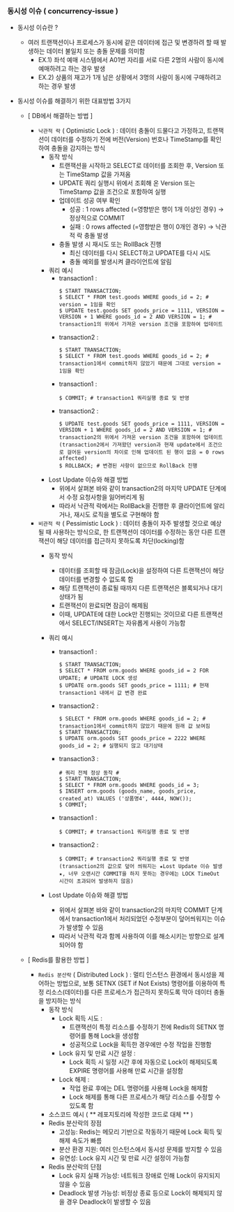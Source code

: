 ### 동시성 이슈 ( concurrency-issue )

- 동시성 이슈란 ?
  - 여러 트랜잭션이나 프로세스가 동시에 같은 데이터에 접근 및 변경하려 할 때 발생하는 데이터 불일치 또는 충돌 문제를 의미함
    - EX.1) 좌석 예매 시스템에서 A01번 자리를 서로 다른 2명의 사람이 동시에 예매하려고 하는 경우 발생
    - EX.2) 상품의 재고가 1개 남은 상황에서 3명의 사람이 동시에 구매하려고 하는 경우 발생


- 동시성 이슈를 해결하기 위한 대표방법 3가지
  - [ DB에서 해결하는 방법 ]
    - `낙관적 락` ( Optimistic Lock ) : 데이터 충돌이 드물다고 가정하고, 트랜잭션이 데이터를 수정하기 전에 버전(Version) 번호나 TimeStamp를 확인하여 충돌을 감지하는 방식
      - 동작 방식
        - 트랜잭션을 시작하고 SELECT로 데이터를 조회한 후, Version 또는 TimeStamp 값을 가져옴
        - UPDATE 쿼리 실행시 위에서 조회해 온 Version 또는 TimeStamp 값을 조건으로 포함하여 실행
        - 업데이트 성공 여부 확인
          - 성공 : 1 rows affected (=영향받은 행이 1개 이상인 경우) → 정상적으로 COMMIT
          - 실패 : 0 rows affected (=영향받은 행이 0개인 경우) → 낙관적 락 충돌 발생
        - 충돌 발생 시 재시도 또는 RollBack 진행
          - 최신 데이터를 다시 SELECT하고 UPDATE를 다시 시도
          - 충돌 예외를 발생시켜 클라이언트에 알림
      - 쿼리 예시
        - transaction1 :
          ~~~
          $ START TRANSACTION;
          $ SELECT * FROM test.goods WHERE goods_id = 2; # version = 1임을 확인
          $ UPDATE test.goods SET goods_price = 1111, VERSION = VERSION + 1 WHERE goods_id = 2 AND VERSION = 1; # transaction1의 위에서 가져온 version 조건을 포함하여 업데이트
          ~~~
        - transaction2 :
          ~~~
          $ START TRANSACTION;
          $ SELECT * FROM test.goods WHERE goods_id = 2; # transaction1에서 commit하지 않았기 때문에 그대로 version = 1임을 확인
          ~~~
        - transaction1 :
          ~~~
          $ COMMIT; # transaction1 쿼리실행 종료 및 반영
          ~~~
        - transaction2 :
          ~~~
          $ UPDATE test.goods SET goods_price = 1111, VERSION = VERSION + 1 WHERE goods_id = 2 AND VERSION = 1; # transaction2의 위에서 가져온 version 조건을 포함하여 업데이트 (transaction2에서 가져왔던 version과 현재 update에서 조건으로 걸어둔 version의 차이로 인해 업데이트 된 행이 없음 = 0 rows affected)
          $ ROLLBACK; # 변경된 사항이 없으므로 RollBack 진행
          ~~~
      - Lost Update 이슈와 해결 방법
        - 위에서 살펴본 바와 같이 transaction2의 마지막 UPDATE 단계에서 수정 요청사항을 잃어버리게 됨
        - 따라서 낙관적 락에서는 RollBack을 진행한 후 클라이언트에 알리거나, 재시도 로직을 별도로 구현해야 함
    - `비관적 락` ( Pessimistic Lock ) : 데이터 충돌이 자주 발생할 것으로 예상될 때 사용하는 방식으로, 한 트랜잭션이 데이터를 수정하는 동안 다른 트랜잭션이 해당 데이터를 접근하지 못하도록 차단(locking)함
      - 동작 방식
        - 데이터를 조회할 때 잠금(Lock)을 설정하여 다른 트랜잭션이 해당 데이터를 변경할 수 없도록 함
        - 해당 트랜잭션이 종료될 때까지 다른 트랜잭션은 블록되거나 대기 상태가 됨
        - 트랜잭션이 완료되면 잠금이 해제됨
        - 이때, UPDATE에 대한 Lock만 진행되는 것이므로 다른 트랜잭션에서 SELECT/INSERT는 자유롭게 사용이 가능함
      - 쿼리 예시
        - transaction1 :
          ~~~
          $ START TRANSACTION;
          $ SELECT * FROM orm.goods WHERE goods_id = 2 FOR UPDATE; # UPDATE LOCK 생성
          $ UPDATE orm.goods SET goods_price = 1111; # 현재 transaction1 내에서 값 변경 완료
          ~~~
        - transaction2 :
          ~~~
          $ SELECT * FROM orm.goods WHERE goods_id = 2; # transaction1에서 commit하지 않았기 때문에 원래 값 보여짐 
          $ START TRANSACTION;
          $ UPDATE orm.goods SET goods_price = 2222 WHERE goods_id = 2; # 실행되지 않고 대기상태
          ~~~
        - transaction3 :
          ~~~
          # 쿼리 전체 정상 동작 #
          $ START TRANSACTION;
          $ SELECT * FROM orm.goods WHERE goods_id = 3;
          $ INSERT orm.goods (goods_name, goods_price, created_at) VALUES ('상품명4', 4444, NOW());
          $ COMMIT;
          ~~~
        - transaction1 :
          ~~~
          $ COMMIT; # transaction1 쿼리실행 종료 및 반영
          ~~~
        - transaction2 :
          ~~~
          $ COMMIT; # transaction2 쿼리실행 종료 및 반영(transaction2의 값으로 덮어 씌워지는 ★Lost Update 이슈 발생★, 너무 오랜시간 COMMIT을 하지 못하는 경우에는 LOCK TimeOut 시간이 초과되어 발생하지 않음)
          ~~~

      - Lost Update 이슈와 해결 방법
        - 위에서 살펴본 바와 같이 transaction2의 마지막 COMMIT 단계에서 transaction1에서 처리되었던 수정부분이 덮어씌워지는 이슈가 발생할 수 있음
        - 따라서 낙관적 락과 함께 사용하여 이를 해소시키는 방향으로 설계되어야 함


  - [ Redis를 활용한 방법 ]
    - `Redis 분산락` ( Distributed Lock ) : 멀티 인스턴스 환경에서 동시성을 제어하는 방법으로, 보통 SETNX (SET if Not Exists) 명령어를 이용하여 특정 리소스(데이터)를 다른 프로세스가 접근하지 못하도록 막아 데이터 충돌을 방지하는 방식
      - 동작 방식
        - Lock 획득 시도 :
          - 트랜잭션이 특정 리소스를 수정하기 전에 Redis의 SETNX 명령어를 통해 Lock을 생성함
          - 성공적으로 Lock을 획득한 경우에만 수정 작업을 진행함
        - Lock 유지 및 만료 시간 설정 :
          - Lock 획득 시 일정 시간 후에 자동으로 Lock이 해제되도록 EXPIRE 명령어를 사용해 만료 시간을 설정함
        - Lock 해제 :
          - 작업 완료 후에는 DEL 명령어를 사용해 Lock을 해제함
          - Lock 해제를 통해 다른 프로세스가 해당 리소스를 수정할 수 있도록 함
      - 소스코드 예시 ( ** 레포지토리에 작성한 코드로 대체 ** )
      - Redis 분산락의 장점
        - 고성능: Redis는 메모리 기반으로 작동하기 때문에 Lock 획득 및 해제 속도가 빠름
        - 분산 환경 지원: 여러 인스턴스에서 동시성 문제를 방지할 수 있음
        - 유연성: Lock 유지 시간 및 만료 시간 설정이 가능함
      - Redis 분산락의 단점
        - Lock 유지 실패 가능성: 네트워크 장애로 인해 Lock이 유지되지 않을 수 있음
        - Deadlock 발생 가능성: 비정상 종료 등으로 Lock이 해제되지 않을 경우 Deadlock이 발생할 수 있음